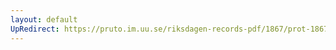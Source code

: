 ```yaml
---
layout: default
UpRedirect: https://pruto.im.uu.se/riksdagen-records-pdf/1867/prot-1867--ak--302/prot-1867--ak--302_010.pdf
---
```

